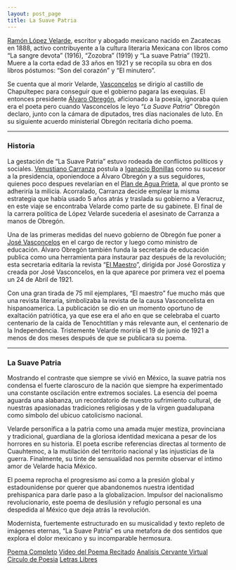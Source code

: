 ```yaml
---
layout: post_page
title: La Suave Patria
---
```


[Ramón López Velarde](https://en.wikipedia.org/wiki/Ram%C3%B3n_L%C3%B3pez_Velarde), escritor y abogado mexicano nacido en Zacatecas en 1888, activo contribuyente a la cultura literaria Mexicana con libros como “La sangre devota” (1916), “Zozobra” (1919) y “La suave Patria” (1921). Muere a la corta edad de 33 años en 1921 y se recopila su obra en dos libros póstumos: “Son del corazón” y “El minutero”.

Se cuenta que al morir Velarde, [Vasconcelos](https://en.wikipedia.org/wiki/Jos%C3%A9_Vasconcelos) se dirigío al castillo de Chapultepec para conseguir que el gobierno pagara las exequias. El entonces presidente [Álvaro Obregón](https://en.wikipedia.org/wiki/Alvaro_Obregon), aficionado a la poesía, ignoraba quien era el poeta pero cuando Vasconcelos le leyo “*La Suave Patria*” Obregón declaro, junto con la cámara de diputados, tres días nacionales de luto. En su siguiente acuerdo ministerial Obregón recitaría dicho poema.

***

### Historia ###

La gestación de “La Suave Patria” estuvo rodeada de conflictos políticos y sociales. [Venustiano Carranza](https://en.wikipedia.org/wiki/Venustiano_Carranza) postula a [Iganacio Bonillas](https://en.wikipedia.org/wiki/Ignacio_Bonillas) como su sucesor a la presidencia, oponiendoce a Álvaro Obregón y a sus seguidores, quienes poco despues revelarían en el [Plan de Agua Prieta](https://en.wikipedia.org/wiki/Plan_of_Agua_Prieta), al que pronto se adheriría la milicia. Acorralado, Carranza decide emplear la misma estrategia que había usado 5 años atrás y traslada su gobierno a Veracruz, en este viaje se encontraba Velarde como parte de su gabinete. El final de la carrera política de López Velarde sucederia el asesinato de Carranza a manos de Obregón.

Una de las primeras medidas del nuevo gobierno de Obregón fue poner a [José Vasconcelos](https://en.wikipedia.org/wiki/Jos%C3%A9_Vasconcelos) en el cargo de rector y luego como ministro de educación. Álvaro Obregón también funda la secretaria de educación publica como una herramienta para instaurar paz después de la revolución; esta secretaria editaría la revista “[El Maestro](https://archive.org/details/n1n3elmaestrorevista01mexi)”, dirigida por José Gorostiza y creada por José Vasconcelos, en la que aparece por primera vez el poema un 24 de Abril de 1921.

Con una gran tirada de 75 mil ejemplares, “El maestro” fue mucho más que una revista literaria, simbolizaba la revista de la causa Vasconcelista en hispanoamerica. La publicación se dio en un momento oportuno de exaltación patriótica, ya que ese era el año en que se celebraba el cuarto centenario de la caída de Tenochtitlan y más relevante aun, el centenario de la Independencia. Tristemente Velarde moriría el 19 de junio de 1921 a menos de dos meses después de que se publicara su poema.

***

### La Suave Patria ###

Mostrando el contraste que siempre se vivió en México, la suave patria nos condensa el fuerte claroscuro de la nación que siempre ha experimentado una constante oscilación entre extremos sociales. La esencia del poema aguarda una alabanza, un recordatorio de nuestro sufrimiento cultural, de nuestras apasionadas tradiciones religiosas y de la virgen guadalupana como símbolo del ubicuo catolicismo nacional.

Velarde personifica a la patria como una amada mujer mestiza, provinciana y tradicional, guardiana de la gloriosa identidad mexicana a pesar de los horrores en su historia. El poeta escribe referencias directas al tormento de Cuauhtemoc, a la mutilación del territorio nacional y las injusticias de la guerra. Finalmente, su tinte de sensualidad nos permite observar el intimo amor de Velarde hacia México.

El poema reprocha el progresismo así como a la presión global y estadounidense por querer que abandonemos nuestra identidad prehispanica para darle paso a la globalizacion. Impulsor del nacionalismo revolucionario, este poema de desilusión y refugio personal es una despedida al México que deja atrás la revolución.

Modernista, fuertemente estructurado en su musicalidad y texto repleto de imágenes eternas, “La Suave Patria” es una metafora de dos sentidos que explora el dolor mexicano y su incomparable hermosura.

[Poema Completo](https://www.poemas.de/suave-patria/)
[Video del Poema Recitado](https://www.youtube.com/watch?v=3rGDKgCALZ8)
[Analisis Cervante Virtual](http://www.cervantesvirtual.com/obra-visor/lopez-velarde-1921-la-medula-guadalupana-de-la-suave-patria/html/968a0e68-59d7-11e0-b864-00163ebf5e63_3.html)
[Circulo de Poesia](http://circulodepoesia.com/2009/04/los-comentaristas-de-la-suave-patria/)
[Letras Libres](http://www.letraslibres.com/mexico/lopez-velarde-hacia-la-suave-patria)
